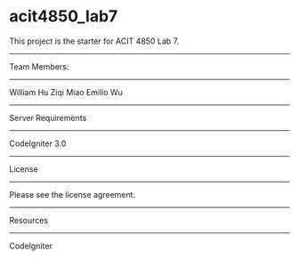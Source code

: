 # acit4850_lab7
This project is the starter for ACIT 4850 Lab 7.

*************
Team Members:
*************

William Hu
Ziqi Miao
Emilio Wu


*******************
Server Requirements
*******************

CodeIgniter 3.0


*******
License
*******

Please see the license agreement.


*********
Resources
*********

CodeIgniter
